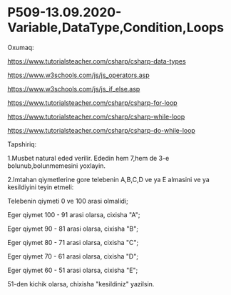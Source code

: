 # P509-13.09.2020-Variable,DataType,Condition,Loops

Oxumaq:

https://www.tutorialsteacher.com/csharp/csharp-data-types

https://www.w3schools.com/js/js_operators.asp

https://www.w3schools.com/js/js_if_else.asp

https://www.tutorialsteacher.com/csharp/csharp-for-loop

https://www.tutorialsteacher.com/csharp/csharp-while-loop

https://www.tutorialsteacher.com/csharp/csharp-do-while-loop


Tapshiriq:

1.Musbet natural eded verilir. Ededin hem 7,hem de 3-e bolunub,bolunmemesini yoxlayin.

2.Imtahan qiymetlerine gore telebenin A,B,C,D ve ya E almasini ve ya kesildiyini teyin etmeli:

Telebenin qiymeti 0 ve 100 arasi olmalidi;

Eger qiymet 100 - 91 arasi olarsa, cixisha "A";

Eger qiymet 90 - 81 arasi olarsa, cixisha "B";

Eger qiymet 80 - 71 arasi olarsa, cixisha "C";

Eger qiymet 70 - 61 arasi olarsa, cixisha "D";

Eger qiymet 60 - 51 arasi olarsa, cixisha "E";

51-den kichik olarsa, chixisha "kesildiniz" yazilsin.
